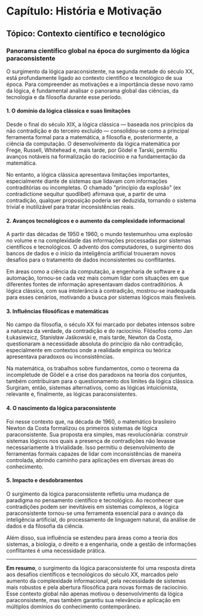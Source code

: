# Capítulo: História e Motivação

## Tópico: Contexto científico e tecnológico

### Panorama científico global na época do surgimento da lógica paraconsistente

O surgimento da lógica paraconsistente, na segunda metade do século XX, está profundamente ligado ao contexto científico e tecnológico de sua época. Para compreender as motivações e a importância desse novo ramo da lógica, é fundamental analisar o panorama global das ciências, da tecnologia e da filosofia durante esse período.

#### 1. O domínio da lógica clássica e suas limitações

Desde o final do século XIX, a lógica clássica — baseada nos princípios da não contradição e do terceiro excluído — consolidou-se como a principal ferramenta formal para a matemática, a filosofia e, posteriormente, a ciência da computação. O desenvolvimento da lógica matemática por Frege, Russell, Whitehead e, mais tarde, por Gödel e Tarski, permitiu avanços notáveis na formalização do raciocínio e na fundamentação da matemática.

No entanto, a lógica clássica apresentava limitações importantes, especialmente diante de sistemas que lidavam com informações contraditórias ou incompletas. O chamado "princípio da explosão" (ex contradictione sequitur quodlibet) afirmava que, a partir de uma contradição, qualquer proposição poderia ser deduzida, tornando o sistema trivial e inutilizável para tratar inconsistências reais.

#### 2. Avanços tecnológicos e o aumento da complexidade informacional

A partir das décadas de 1950 e 1960, o mundo testemunhou uma explosão no volume e na complexidade das informações processadas por sistemas científicos e tecnológicos. O advento dos computadores, o surgimento dos bancos de dados e o início da inteligência artificial trouxeram novos desafios para o tratamento de dados inconsistentes ou conflitantes.

Em áreas como a ciência da computação, a engenharia de software e a automação, tornou-se cada vez mais comum lidar com situações em que diferentes fontes de informação apresentavam dados contraditórios. A lógica clássica, com sua intolerância à contradição, mostrou-se inadequada para esses cenários, motivando a busca por sistemas lógicos mais flexíveis.

#### 3. Influências filosóficas e matemáticas

No campo da filosofia, o século XX foi marcado por debates intensos sobre a natureza da verdade, da contradição e do raciocínio. Filósofos como Jan Łukasiewicz, Stanisław Jaśkowski e, mais tarde, Newton da Costa, questionaram a necessidade absoluta do princípio da não contradição, especialmente em contextos onde a realidade empírica ou teórica apresentava paradoxos ou inconsistências.

Na matemática, os trabalhos sobre fundamentos, como o teorema da incompletude de Gödel e a crise dos paradoxos na teoria dos conjuntos, também contribuíram para o questionamento dos limites da lógica clássica. Surgiram, então, sistemas alternativos, como as lógicas intuicionista, relevante e, finalmente, as lógicas paraconsistentes.

#### 4. O nascimento da lógica paraconsistente

Foi nesse contexto que, na década de 1960, o matemático brasileiro Newton da Costa formalizou os primeiros sistemas de lógica paraconsistente. Sua proposta era simples, mas revolucionária: construir sistemas lógicos nos quais a presença de contradições não levasse necessariamente à trivialidade. Isso permitiu o desenvolvimento de ferramentas formais capazes de lidar com inconsistências de maneira controlada, abrindo caminho para aplicações em diversas áreas do conhecimento.

#### 5. Impacto e desdobramentos

O surgimento da lógica paraconsistente refletiu uma mudança de paradigma no pensamento científico e tecnológico. Ao reconhecer que contradições podem ser inevitáveis em sistemas complexos, a lógica paraconsistente tornou-se uma ferramenta essencial para o avanço da inteligência artificial, do processamento de linguagem natural, da análise de dados e da filosofia da ciência.

Além disso, sua influência se estendeu para áreas como a teoria dos sistemas, a biologia, o direito e a engenharia, onde a gestão de informações conflitantes é uma necessidade prática.

___

**Em resumo**, o surgimento da lógica paraconsistente foi uma resposta direta aos desafios científicos e tecnológicos do século XX, marcados pelo aumento da complexidade informacional, pela necessidade de sistemas mais robustos e pela abertura filosófica para novas formas de raciocínio. Esse contexto global não apenas motivou o desenvolvimento da lógica paraconsistente, mas também garantiu sua relevância e aplicação em múltiplos domínios do conhecimento contemporâneo.